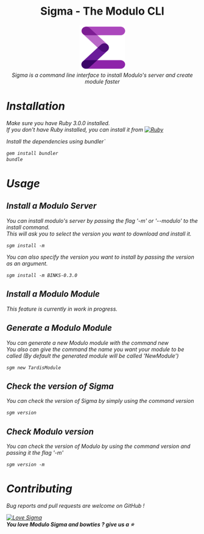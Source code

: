 <h1 align="center">Sigma - The Modulo CLI</h1>

<p align="center">
  <img src="logo.png" alt="sigma-logo" width="120px" height="120px"/>
  <br>
  <i>Sigma is a command line interface to install Modulo's server and create module faster
  <br>
</p>

# Installation

Make sure you have Ruby 3.0.0 installed.  
If you don't have Ruby installed, you can install it from [![Ruby](https://img.shields.io/badge/Ruby-CC342D?style=for-the-badge&logo=ruby&logoColor=white)](https://www.ruby-lang.org/en/downloads/)

Install the dependencies using bundler`

```
gem install bundler  
bundle
```

# Usage

## Install a Modulo Server

You can install modulo's server by passing the flag '-m' or '--modulo' to the install command.  
This will ask you to select the version you want to download and install it.

```
sgm install -m
```

You can also specify the version you want to install by passing the version as an argument.

```
sgm install -m BINKS-0.3.0
```

## Install a Modulo Module

This feature is currently in work in progress.

## Generate a Modulo Module

You can generate a new Modulo module with the command new  
You also can give the command the name you want your module to be called (By default the generated module will be called 'NewModule')

```
sgm new TardisModule
```

## Check the version of Sigma

You can check the version of Sigma by simply using the command version

```
sgm version
```

## Check Modulo version

You can check the version of Modulo by using the command version and passing it the flag '-m'

```
sgm version -m
```

# Contributing

Bug reports and pull requests are welcome on GitHub !

[![Love Sigma](https://img.shields.io/badge/sigma-love-purple)](https://github.com/chillycheesy/sigmaCLI)   
**You love Modulo Sigma and bowties ? give us a :star:**